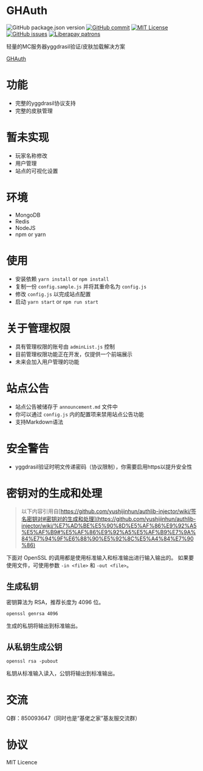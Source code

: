 GHAuth
========

![GitHub package.json version](https://img.shields.io/github/package-json/v/daidr/ghauth?style=flat-square)
[![GitHub commit](https://img.shields.io/github/last-commit/daidr/ghauth?style=flat-square)](https://github.com/daidr/ghauth/commit/master)
[![MIT License](https://img.shields.io/badge/license-MIT-yellowgreen.svg?style=flat-square)](https://github.com/daidr/ghauth/blob/master/LICENSE)
[![GitHub issues](https://img.shields.io/github/issues/daidr/ghauth?style=flat-square)](https://github.com/daidr/ghauth/issues)
[![Liberapay patrons](https://img.shields.io/liberapay/patrons/daidr?label=liberapay%20patrons&style=flat-square)](https://liberapay.com/daidr/)

轻量的MC服务器yggdrasil验证/皮肤加载解决方案

[GHAuth](https://auth.daidr.me)

# 功能
* 完整的yggdrasil协议支持
* 完整的皮肤管理

# 暂未实现
* 玩家名称修改
* 用户管理
* 站点的可视化设置

# 环境
* MongoDB
* Redis
* NodeJS
* npm or yarn

# 使用
* 安装依赖 `yarn install` or `npm install`
* 复制一份 `config.sample.js` 并将其重命名为 `config.js`
* 修改 `config.js` 以完成站点配置
* 启动 `yarn start` or `npm run start`

# 关于管理权限
* 具有管理权限的账号由 `adminList.js` 控制
* 目前管理权限功能正在开发，仅提供一个前端展示
* 未来会加入用户管理的功能

# 站点公告
* 站点公告被储存于 `announcement.md` 文件中
* 你可以通过 `config.js` 内的配置项来禁用站点公告功能
* 支持Markdown语法

# 安全警告
* yggdrasil验证时明文传递密码（协议限制），你需要启用https以提升安全性

# 密钥对的生成和处理
> 以下内容引用自[https://github.com/yushijinhun/authlib-injector/wiki/签名密钥对#密钥对的生成和处理](https://github.com/yushijinhun/authlib-injector/wiki/%E7%AD%BE%E5%90%8D%E5%AF%86%E9%92%A5%E5%AF%B9#%E5%AF%86%E9%92%A5%E5%AF%B9%E7%9A%84%E7%94%9F%E6%88%90%E5%92%8C%E5%A4%84%E7%90%86)

下面对 OpenSSL 的调用都是使用标准输入和标准输出进行输入输出的。
如果要使用文件，可使用参数 `-in <file>` 和 `-out <file>`。

## 生成私钥
密钥算法为 RSA，推荐长度为 4096 位。

```
openssl genrsa 4096
```

生成的私钥将输出到标准输出。

## 从私钥生成公钥
```
openssl rsa -pubout
```

私钥从标准输入读入，公钥将输出到标准输出。

# 交流
Q群：850093647（同时也是“基佬之家”基友服交流群）

# 协议
MIT Licence
